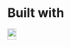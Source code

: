 # Built with
<img align="left" alt="medium" src="https://www.freeiconspng.com/thumbs/tool-icon/tool-icon-33.jpg" width="20px" height="25px" marginLeft="-2px" />